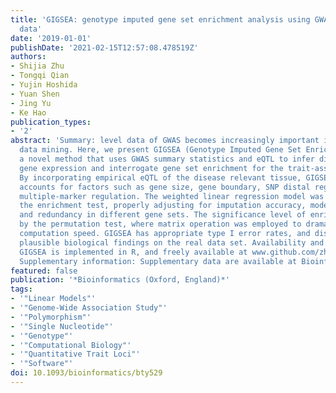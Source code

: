 ```yaml
---
title: 'GIGSEA: genotype imputed gene set enrichment analysis using GWAS summary level
  data'
date: '2019-01-01'
publishDate: '2021-02-15T12:57:08.478519Z'
authors:
- Shijia Zhu
- Tongqi Qian
- Yujin Hoshida
- Yuan Shen
- Jing Yu
- Ke Hao
publication_types:
- '2'
abstract: 'Summary: level data of GWAS becomes increasingly important in post-GWAS
  data mining. Here, we present GIGSEA (Genotype Imputed Gene Set Enrichment Analysis),
  a novel method that uses GWAS summary statistics and eQTL to infer differential
  gene expression and interrogate gene set enrichment for the trait-associated SNPs.
  By incorporating empirical eQTL of the disease relevant tissue, GIGSEA naturally
  accounts for factors such as gene size, gene boundary, SNP distal regulation and
  multiple-marker regulation. The weighted linear regression model was used to perform
  the enrichment test, properly adjusting for imputation accuracy, model incompleteness
  and redundancy in different gene sets. The significance level of enrichment is assessed
  by the permutation test, where matrix operation was employed to dramatically improve
  computation speed. GIGSEA has appropriate type I error rates, and discovers the
  plausible biological findings on the real data set. Availability and implementation:
  GIGSEA is implemented in R, and freely available at www.github.com/zhushijia/GIGSEA.
  Supplementary information: Supplementary data are available at Bioinformatics online.'
featured: false
publication: '*Bioinformatics (Oxford, England)*'
tags:
- '"Linear Models"'
- '"Genome-Wide Association Study"'
- '"Polymorphism"'
- '"Single Nucleotide"'
- '"Genotype"'
- '"Computational Biology"'
- '"Quantitative Trait Loci"'
- '"Software"'
doi: 10.1093/bioinformatics/bty529
---
```


